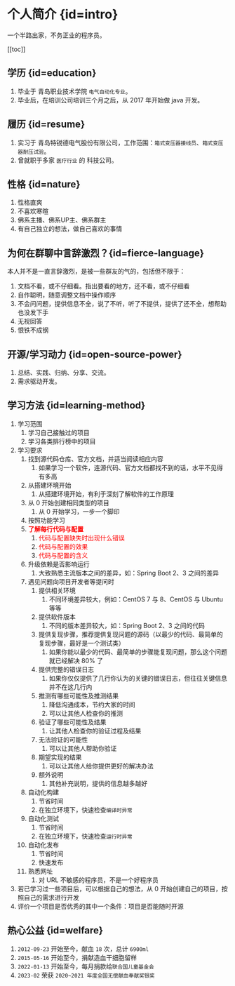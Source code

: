 # 个人简介 {id=intro}

一个半路出家，不务正业的程序员。

[[toc]]

## 学历 {id=education}

1. 毕业于 青岛职业技术学院 `电气自动化专业`。
2. 毕业后，在培训公司培训三个月之后，从 2017 年开始做 java 开发。

## 履历 {id=resume}

1. 实习于 青岛特锐德电气股份有限公司，工作范围：`箱式变压器接线员`、`箱式变压器耐压试验`。
2. 曾就职于多家 `医疗行业` 的 科技公司。

## 性格 {id=nature}

1. 性格直爽
2. 不喜欢寒暄
3. 佛系主播、佛系UP主、佛系群主
4. 有自己独立的想法，做自己喜欢的事情

## 为何在群聊中言辞激烈？{id=fierce-language}

本人并不是一直言辞激烈，是被一些群友的气的，包括但不限于：

1. 文档不看，或不仔细看。指出要看的地方，还不看，或不仔细看
2. 自作聪明，随意调整文档中操作顺序
3. 不会问问题，提供信息不全，说了不听，听了不提供，提供了还不全，想帮助也没发下手
4. 无视回答
5. 恨铁不成钢

## 开源/学习动力 {id=open-source-power}

1. 总结、实践、归纳、分享、交流。
2. 需求驱动开发。

## 学习方法 {id=learning-method}

1. 学习范围
    1. 学习自己接触过的项目
    2. 学习各类排行榜中的项目
2. 学习要求
    1. 找到源代码仓库、官方文档，并适当阅读相应内容
        1. 如果学习一个软件，连源代码、官方文档都找不到的话，水平不见得有多高
    2. 从搭建环境开始
        1. 从搭建环境开始，有利于深刻了解软件的工作原理
    3. 从 0 开始创建相同类型的项目
        1. 从 0 开始学习，一步一个脚印
    4. 按照功能学习
    5. <strong><font color="red">了解每行代码与配置</font></strong>
        1. <font color="red">代码与配置缺失时出现什么错误</font>
        2. <font color="red">代码与配置的效果</font>
        3. <font color="red">代码与配置的含义</font>
    6. 升级依赖是否影响运行
        1. 大致熟悉主流版本之间的差异，如：Spring Boot 2、3 之间的差异
    7. 遇见问题向项目开发者等提问时
        1. 提供相关环境
            1. 不同环境差异较大，例如：CentOS 7 与 8、CentOS 与 Ubuntu 等等
        2. 提供软件版本
            1. 不同的版本差异较大，如：Spring Boot 2、3 之间的代码
        3. 提供复现步骤，推荐提供复现问题的源码（以最少的代码、最简单的复现步骤，最好是一个测试类）
            1. 如果你能以最少的代码、最简单的步骤能复现问题，那么这个问题就已经解决 80% 了
        4. 提供完整的错误日志
            1. 如果你仅仅提供了几行你认为的关键的错误日志，但往往关键信息并不在这几行内
        5. 推测有哪些可能性及推测结果
            1. 降低沟通成本，节约大家的时间
            2. 可以让其他人检查你的推测
        6. 验证了哪些可能性及结果
            1. 让其他人检查你的验证过程及结果
        7. 无法验证的可能性
            1. 可以让其他人帮助你验证
        8. 期望实现的结果
            1. 可以让其他人给你提供更好的解决办法
        9. 额外说明
            1. 其他补充说明，提供的信息越多越好
    8. 自动化构建
        1. 节省时间
        2. 在独立环境下，快速检查`编译时异常`
    9. 自动化测试
        1. 节省时间
        2. 在独立环境下，快速检查`运行时异常`
    10. 自动化发布
        1. 节省时间
        2. 快速发布
    11. 熟悉网址
        1. 对 URL 不敏感的程序员，不是一个好程序员
3. 若已学习过一些项目后，可以根据自己的想法，从 0 开始创建自己的项目，按照自己的需求进行开发
4. 评价一个项目是否优秀的其中一个条件：项目是否能随时开源

## 热心公益 {id=welfare}

1. `2012-09-23` 开始至今，献血 `18` 次，总计 `6900ml`
2. `2015-05-16` 开始至今，捐献造血干细胞留样
3. `2022-01-13` 开始至今，每月捐款给`联合国儿童基金会`
4. `2023-02` 荣获 `2020~2021 年度全国无偿献血奉献奖银奖`
